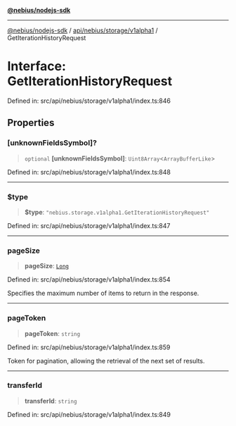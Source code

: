 [**@nebius/nodejs-sdk**](../../../../../README.md)

***

[@nebius/nodejs-sdk](../../../../../README.md) / [api/nebius/storage/v1alpha1](../README.md) / GetIterationHistoryRequest

# Interface: GetIterationHistoryRequest

Defined in: src/api/nebius/storage/v1alpha1/index.ts:846

## Properties

### \[unknownFieldsSymbol\]?

> `optional` **\[unknownFieldsSymbol\]**: `Uint8Array`\<`ArrayBufferLike`\>

Defined in: src/api/nebius/storage/v1alpha1/index.ts:848

***

### $type

> **$type**: `"nebius.storage.v1alpha1.GetIterationHistoryRequest"`

Defined in: src/api/nebius/storage/v1alpha1/index.ts:847

***

### pageSize

> **pageSize**: [`Long`](../../../../../runtime/protos/core/classes/Long.md)

Defined in: src/api/nebius/storage/v1alpha1/index.ts:854

Specifies the maximum number of items to return in the response.

***

### pageToken

> **pageToken**: `string`

Defined in: src/api/nebius/storage/v1alpha1/index.ts:859

Token for pagination, allowing the retrieval of the next set of results.

***

### transferId

> **transferId**: `string`

Defined in: src/api/nebius/storage/v1alpha1/index.ts:849
